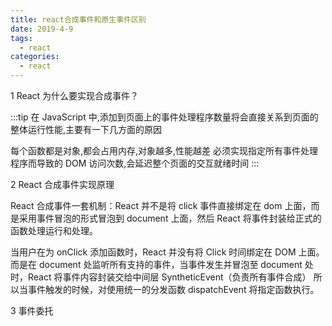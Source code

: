 ```yaml
---
title: react合成事件和原生事件区别
date: 2019-4-9
tags:
  - react
categories:
  - react
---
```


1 React 为什么要实现合成事件？

:::tip
在 JavaScript 中,添加到页面上的事件处理程序数量将会直接关系到页面的整体运行性能,主要有一下几方面的原因

每个函数都是对象,都会占用内存,对象越多,性能越差
必须实现指定所有事件处理程序而导致的 DOM 访问次数,会延迟整个页面的交互就绪时间
:::

2 React 合成事件实现原理

React 合成事件一套机制：React 并不是将 click 事件直接绑定在 dom 上面，而是采用事件冒泡的形式冒泡到 document 上面，然后 React 将事件封装给正式的函数处理运行和处理。

当用户在为 onClick 添加函数时，React 并没有将 Click 时间绑定在 DOM 上面。
而是在 document 处监听所有支持的事件，当事件发生并冒泡至 document 处时，React 将事件内容封装交给中间层 SyntheticEvent（负责所有事件合成）
所以当事件触发的时候，对使用统一的分发函数 dispatchEvent 将指定函数执行。

3 事件委托
